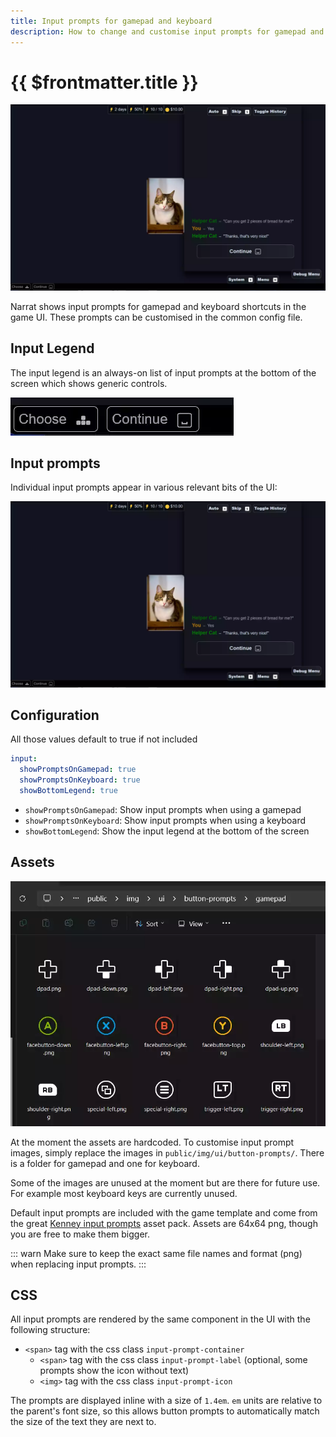 ```yaml
---
title: Input prompts for gamepad and keyboard
description: How to change and customise input prompts for gamepad and keyboard shortcuts or hotkeys in narrat
---
```


# {{ $frontmatter.title }}

![Input prompts](./input-prompts/input-prompts.webp)

Narrat shows input prompts for gamepad and keyboard shortcuts in the game UI. These prompts can be customised in the common config file.

## Input Legend

The input legend is an always-on list of input prompts at the bottom of the screen which shows generic controls.

![Input Legend](./input-prompts/input-legend.webp)

## Input prompts

Individual input prompts appear in various relevant bits of the UI:

![Input prompts](./input-prompts/input-prompts.webp)

## Configuration

All those values default to true if not included

```yaml
input:
  showPromptsOnGamepad: true
  showPromptsOnKeyboard: true
  showBottomLegend: true
```

- `showPromptsOnGamepad`: Show input prompts when using a gamepad
- `showPromptsOnKeyboard`: Show input prompts when using a keyboard
- `showBottomLegend`: Show the input legend at the bottom of the screen

## Assets

![Input Assets](./input-prompts/input-assets.webp)

At the moment the assets are hardcoded. To customise input prompt images, simply replace the images in `public/img/ui/button-prompts/`. There is a folder for gamepad and one for keyboard.

Some of the images are unused at the moment but are there for future use. For example most keyboard keys are currently unused.

Default input prompts are included with the game template and come from the great [Kenney input prompts](https://www.kenney.nl/assets/input-prompts) asset pack. Assets are 64x64 png, though you are free to make them bigger.

::: warn
Make sure to keep the exact same file names and format (png) when replacing input prompts.
:::

## CSS

All input prompts are rendered by the same component in the UI with the following structure:

- `<span>` tag with the css class `input-prompt-container`
  - `<span>` tag with the css class `input-prompt-label` (optional, some prompts show the icon without text)
  - `<img>` tag with the css class `input-prompt-icon`

The prompts are displayed inline with a size of `1.4em`. `em` units are relative to the parent's font size, so this allows button prompts to automatically match the size of the text they are next to.
